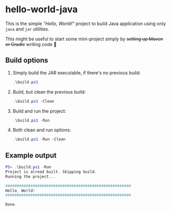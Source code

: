 # hello-world-java

This is the simple *"Hello, World!"* project to build Java application using only `java` and `jar` utilities.

This might be useful to start some mini-project simply by ~~setting up Maven or Gradle~~ writing code 🤗

## Build options

1. Simply build the JAR executable, if there's no previous build:

    ```PowerShell
    .\build.ps1
    ```

2. Build, but clean the previous build:

    ```PowerShell
    .\build.ps1 -Clean
    ```

3. Build and run the project:

    ```PowerShell
    .\build.ps1 -Run
    ```

4. Both clean and run options:

    ```PowerShell
    .\build.ps1 -Run -Clean
    ```

## Example output

```PowerShell
PS> .\build.ps1 -Run
Project is alread built. Skipping build.
Running the project...

#######################################################
Hello, World!
#######################################################

Done.
```
